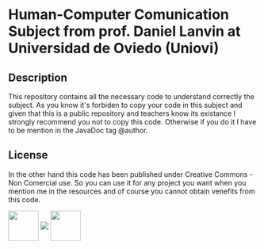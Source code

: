 # Human-Computer Comunication Subject from prof. Daniel Lanvin at Universidad de Oviedo (Uniovi)

## Description 
This repository contains all the necessary code to understand correctly the subject. As you know it's forbiden to copy your code in this subject and given that this is a public repository and teachers know its existance I strongly recommend you not to copy this code. Otherwise if you do it I have to be mention in the JavaDoc tag @author.

## License

In the other hand this code has been published under Creative Commons - Non Comercial use. So you can use it for any project you want when you mention me in the resources and of course you cannot obtain venefits from this code.

<img src="http://es.creativecommons.org/blog/wp-content/uploads/2013/04/by-nc.eu_petit.png" height="61" align="middle">
<img src="https://github.com/computer-engineering-uniovi/standars/blob/master/ovicomputing@small.png" align="middle">
<img src="https://s3-eu-west-1.amazonaws.com/guille.uniovi/Files/Guill_io-logo.png" height="61" align="middle">
